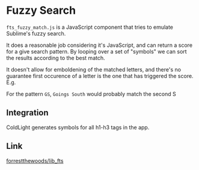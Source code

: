 # Fuzzy Search

`fts_fuzzy_match.js` is a JavaScript component that tries to emulate Sublime's fuzzy search.

It does a reasonable job considering it's JavaScript, and can return a score for a give search pattern. By looping over a set of "symbols" we can sort the results according to the best match.

It doesn't allow for emboldening of the matched letters, and there's no guarantee first occurence of a letter is the one that has triggered the score. E.g.

For the pattern  `GS`, `Goings South` would probably match the second S

## Integration

ColdLight generates symbols for all h1-h3 tags in the app.

## Link

[forrestthewoods/lib_fts](https://github.com/forrestthewoods/lib_fts/blob/master/code/fts_fuzzy_match.js)






